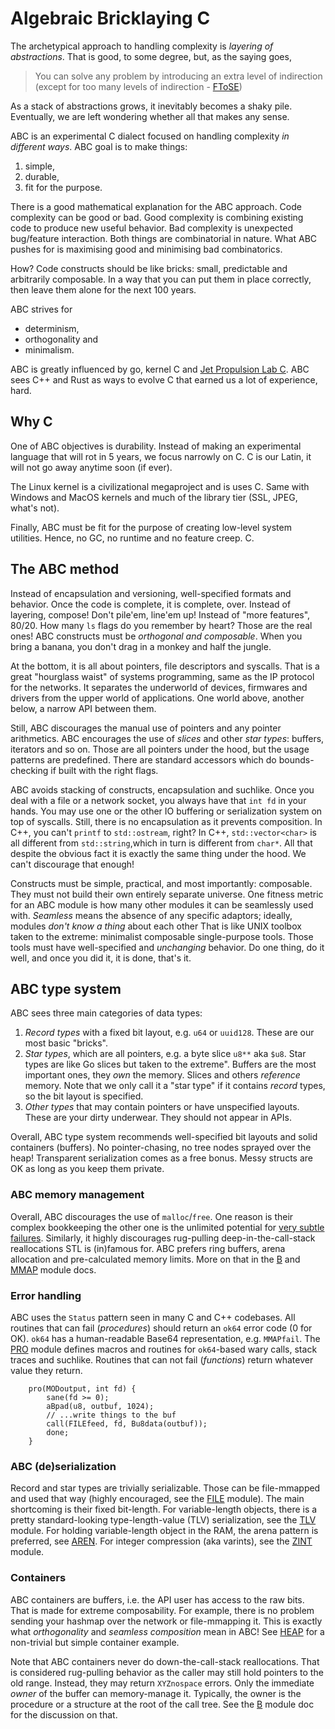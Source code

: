 #   Algebraic Bricklaying C

The archetypical approach to handling complexity is *layering of abstractions*.
That is good, to some degree, but, as the saying goes, 

 >  You can solve any problem by introducing an extra level of indirection
 >  (except for too many levels of indirection - [FToSE][f])

As a stack of abstractions grows, it inevitably becomes a shaky pile.
Eventually, we are left wondering whether all that makes any sense.

ABC is an experimental C dialect focused on handling complexity _in different ways_.
ABC goal is to make things:
 1. simple,
 2. durable,
 3. fit for the purpose.

There is a good mathematical explanation for the ABC approach.
Code complexity can be good or bad. 
Good complexity is combining existing code to produce new useful behavior.
Bad complexity is unexpected bug/feature interaction.
Both things are combinatorial in nature.
What ABC pushes for is maximising good and minimising bad combinatorics.

How?
Code constructs should be like bricks: small, predictable and arbitrarily composable.
In a way that you can put them in place correctly, then leave them alone for the next 100 years.

ABC strives for
  - determinism,
  - orthogonality and
  - minimalism.

ABC is greatly influenced by go, kernel C and [Jet Propulsion Lab C][j].
ABC sees C++ and Rust as ways to evolve C that earned us a lot of experience, hard.

##  Why C 

One of ABC objectives is durability. 
Instead of making an experimental language that will rot in 5 years, we focus narrowly on C.
C is our Latin, it will not go away anytime soon (if ever). 

The Linux kernel is a civilizational megaproject and is uses C. 
Same with Windows and MacOS kernels and much of the library tier (SSL, JPEG, what's not). 

Finally, ABC must be fit for the purpose of creating low-level system utilities. 
Hence, no GC, no runtime and no feature creep. C. 

##  The ABC method

Instead of encapsulation and versioning, well-specified formats and behavior.
Once the code is complete, it is complete, over.
Instead of layering, compose! Don't pile'em, line'em up!
Instead of "more features", 80/20. How many `ls` flags do you remember by heart?
Those are the real ones!
ABC constructs must be *orthogonal and composable*.
When you bring a banana, you don't drag in a monkey and half the jungle.

At the bottom, it is all about pointers, file descriptors and syscalls.
That is a great "hourglass waist" of systems programming, same as the IP protocol for the networks.
It separates the underworld of devices, firmwares and drivers from the upper world of applications.
One world above, another below, a narrow API between them.

Still, ABC discourages the manual use of pointers and any pointer arithmetics. 
ABC encourages the use of *slices* and other *star types*: buffers, iterators and so on.
Those are all pointers under the hood, but the usage patterns are predefined.
There are standard accessors which do bounds-checking if built with the right flags.

ABC avoids stacking of constructs, encapsulation and suchlike.
Once you deal with a file or a network socket, you always have that `int fd` in your hands.
You may use one or the other IO buffering or serialization system on top of syscalls.
Still, there is no encapsulation as it prevents composition. 
In C++, you can't `printf` to `std::ostream`, right?
In C++, `std::vector<char>` is all different from `std::string`,which in turn is different from `char*`. 
All that despite the obvious fact it is exactly the same thing under the hood.
We can't discourage that enough!

Constructs must be simple, practical, and most importantly: composable.
They must not build their own entirely separate universe.
One fitness metric for an ABC module is how many other modules it can be seamlessly used with.
*Seamless* means the absence of any specific adaptors; 
ideally, modules *don't know a thing* about each other
That is like UNIX toolbox taken to the extreme: minimalist composable single-purpose tools.
Those tools must have well-specified and *unchanging* behavior.
Do one thing, do it well, and once you did it, it is done, that's it.

##  ABC type system

ABC sees three main categories of data types:

 1. *Record types* with a fixed bit layout, e.g. `u64` or `uuid128`.
    These are our most basic "bricks".
 2. *Star types*, which are all pointers, e.g. a byte slice `u8**` aka `$u8`.
    Star types are like Go slices but taken to the extreme".
    Buffers are the most important ones, they *own* the memory.
    Slices and others *reference* memory. 
    Note that we only call it a "star type" if it contains _record_ types,
    so the bit layout is specified.
 3. *Other types* that may contain pointers or have unspecified layouts.
    These are your dirty underwear. 
    They should not appear in APIs.

Overall, ABC type system recommends well-specified bit layouts and solid containers (buffers).
No pointer-chasing, no tree nodes sprayed over the heap!
Transparent serialization comes as a free bonus.
Messy structs are OK as long as you keep them private.

### ABC memory management

Overall, ABC discourages the use of `malloc`/`free`.
One reason is their complex bookkeeping the other one is the unlimited potential for [very subtle failures][m].
Similarly, it highly discourages rug-pulling deep-in-the-call-stack reallocations STL is (in)famous for.
ABC prefers ring buffers, arena allocation and pre-calculated memory limits.
More on that in the [B][B] and [MMAP][M] module docs.

### Error handling

ABC uses the `Status` pattern seen in many C and C++ codebases.
All routines that can fail (_procedures_) should return an `ok64` error code (0 for OK).
`ok64` has a human-readable Base64 representation, e.g. `MMAPfail`.
The [PRO][P] module defines macros and routines for `ok64`-based wary calls, stack traces and suchlike.
Routines that can not fail (_functions_) return whatever value they return.
````
    pro(MODoutput, int fd) {
        sane(fd >= 0);
        aBpad(u8, outbuf, 1024);
        // ...write things to the buf
        call(FILEfeed, fd, Bu8data(outbuf));
        done;
    }
````

### ABC (de)serialization

Record and star types are trivially serializable.
Those can be file-mmapped and used that way (highly encouraged, see the [FILE][F] module).
The main shortcoming is their fixed bit-length.
For variable-length objects, there is a pretty standard-looking type-length-value (TLV) serialization, see the [TLV][T] module.
For holding variable-length object in the RAM, the arena pattern is preferred, see [AREN][A].
For integer compression (aka varints), see the [ZINT][Z] module.

### Containers

ABC containers are buffers, i.e. the API user has access to the raw bits.
That is made for extreme composability.
For example, there is no problem sending your hashmap over the network or file-mmapping it.
This is exactly what _orthogonality_ and _seamless composition_ mean in ABC!
See [HEAP][H] for a non-trivial but simple container example.

Note that ABC containers never do down-the-call-stack reallocations.
That is considered rug-pulling behavior as the caller may still hold pointers to the old range.
Instead, they may return `XYZnospace` errors.
Only the immediate _owner_ of the buffer can memory-manage it.
Typically, the owner is the procedure or a structure at the root of the call tree.
See the [B][B] module doc for the discussion on that.

[S]: ./$.md 
[A]: ./AREN.md
[B]: ./B.md
[F]: ./FILE.md
[I]: ./INT.md
[H]: ./HEAP.md
[M]: ./MMAP.md
[P]: ./PRO.md
[T]: ./TLV.md
[Z]: ./ZINT.md

[f]: https://en.wikipedia.org/wiki/Fundamental_theorem_of_software_engineering
[j]: https://yurichev.com/mirrors/C/JPL_Coding_Standard_C.pdf
[m]: https://www.qualys.com/2024/07/01/cve-2024-6387/regresshion.txt 

